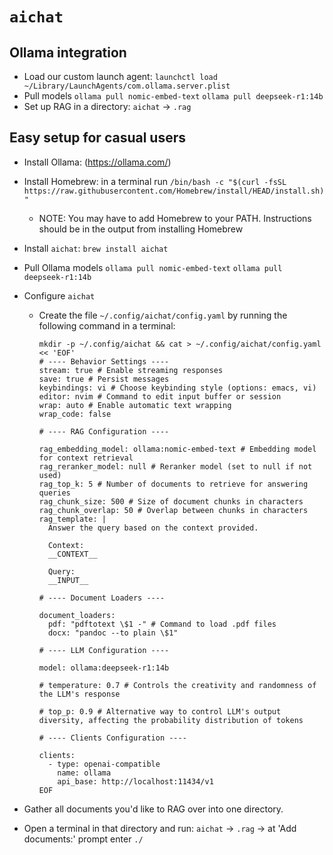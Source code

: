 # `aichat`

## Ollama integration

- Load our custom launch agent: `launchctl load ~/Library/LaunchAgents/com.ollama.server.plist`
- Pull models
  `ollama pull nomic-embed-text`
  `ollama pull deepseek-r1:14b`
- Set up RAG in a directory:
  `aichat` -> `.rag`

## Easy setup for casual users

- Install Ollama: (<https://ollama.com/>)
- Install Homebrew: in a terminal run `/bin/bash -c "$(curl -fsSL https://raw.githubusercontent.com/Homebrew/install/HEAD/install.sh)"`
  - NOTE: You may have to add Homebrew to your PATH. Instructions should be in the output from installing Homebrew
- Install `aichat`: `brew install aichat`
- Pull Ollama models
  `ollama pull nomic-embed-text`
  `ollama pull deepseek-r1:14b`
- Configure `aichat`

  - Create the file `~/.config/aichat/config.yaml` by running the following command in a terminal:

    ```
    mkdir -p ~/.config/aichat && cat > ~/.config/aichat/config.yaml << 'EOF'
    # ---- Behavior Settings ----
    stream: true # Enable streaming responses
    save: true # Persist messages
    keybindings: vi # Choose keybinding style (options: emacs, vi)
    editor: nvim # Command to edit input buffer or session
    wrap: auto # Enable automatic text wrapping
    wrap_code: false

    # ---- RAG Configuration ----

    rag_embedding_model: ollama:nomic-embed-text # Embedding model for context retrieval
    rag_reranker_model: null # Reranker model (set to null if not used)
    rag_top_k: 5 # Number of documents to retrieve for answering queries
    rag_chunk_size: 500 # Size of document chunks in characters
    rag_chunk_overlap: 50 # Overlap between chunks in characters
    rag_template: |
      Answer the query based on the context provided.

      Context:
      __CONTEXT__

      Query:
      __INPUT__

    # ---- Document Loaders ----

    document_loaders:
      pdf: "pdftotext \$1 -" # Command to load .pdf files
      docx: "pandoc --to plain \$1"

    # ---- LLM Configuration ----

    model: ollama:deepseek-r1:14b

    # temperature: 0.7 # Controls the creativity and randomness of the LLM's response

    # top_p: 0.9 # Alternative way to control LLM's output diversity, affecting the probability distribution of tokens

    # ---- Clients Configuration ----

    clients:
      - type: openai-compatible
        name: ollama
        api_base: http://localhost:11434/v1
    EOF

    ```

- Gather all documents you'd like to RAG over into one directory.
- Open a terminal in that directory and run:
  `aichat` -> `.rag` -> at 'Add documents:' prompt enter `./`
